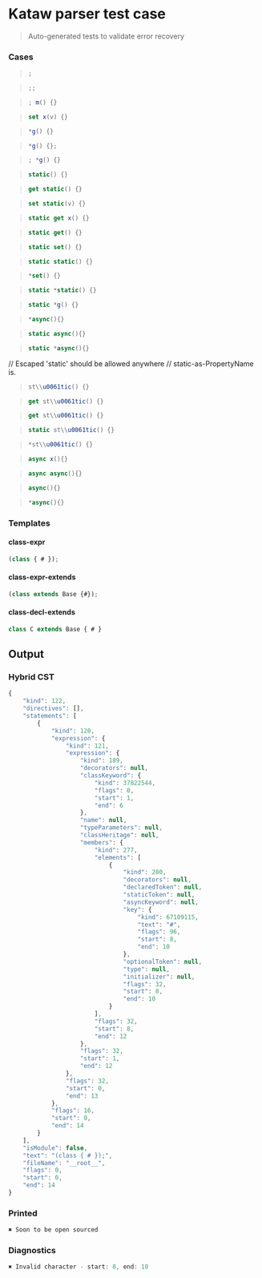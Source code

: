 # Kataw parser test case

> Auto-generated tests to validate error recovery
>

### Cases

> `````js
> ;
> `````

> `````js
> ;;
> `````

> `````js
> ; m() {}
> `````

> `````js
> set x(v) {}
> `````

> `````js
> *g() {}
> `````

> `````js
> *g() {};
> `````

> `````js
> ; *g() {}
> `````

> `````js
> static() {}
> `````

> `````js
> get static() {}
> `````

> `````js
> set static(v) {}
> `````

> `````js
> static get x() {}
> `````

> `````js
> static get() {}
> `````

> `````js
> static set() {}
> `````

> `````js
> static static() {}
> `````

> `````js
> *set() {}
> `````

> `````js
> static *static() {}
> `````

> `````js
> static *g() {}
> `````

> `````js
> *async(){}
> `````

> `````js
> static async(){}
> `````

> `````js
> static *async(){}
> `````

// Escaped 'static' should be allowed anywhere
// static-as-PropertyName is.

> `````js
> st\\u0061tic() {}
> `````

> `````js
> get st\\u0061tic() {}
> `````

> `````js
> get st\\u0061tic() {}
> `````

> `````js
> static st\\u0061tic() {}
> `````

> `````js
> *st\\u0061tic() {}
> `````

> `````js
> async x(){}
> `````

> `````js
> async async(){}
> `````

> `````js
> async(){}
> `````

> `````js
> *async(){}
> `````

### Templates

#### class-expr

`````js
(class { # });
`````

#### class-expr-extends

`````js
(class extends Base {#});
`````

#### class-decl-extends

`````js
class C extends Base { # }
`````

## Output

### Hybrid CST

```javascript
{
    "kind": 122,
    "directives": [],
    "statements": [
        {
            "kind": 120,
            "expression": {
                "kind": 121,
                "expression": {
                    "kind": 189,
                    "decorators": null,
                    "classKeyword": {
                        "kind": 37822544,
                        "flags": 0,
                        "start": 1,
                        "end": 6
                    },
                    "name": null,
                    "typeParameters": null,
                    "classHeritage": null,
                    "members": {
                        "kind": 277,
                        "elements": [
                            {
                                "kind": 280,
                                "decorators": null,
                                "declaredToken": null,
                                "staticToken": null,
                                "asyncKeyword": null,
                                "key": {
                                    "kind": 67109115,
                                    "text": "#",
                                    "flags": 96,
                                    "start": 8,
                                    "end": 10
                                },
                                "optionalToken": null,
                                "type": null,
                                "initializer": null,
                                "flags": 32,
                                "start": 8,
                                "end": 10
                            }
                        ],
                        "flags": 32,
                        "start": 8,
                        "end": 12
                    },
                    "flags": 32,
                    "start": 1,
                    "end": 12
                },
                "flags": 32,
                "start": 0,
                "end": 13
            },
            "flags": 16,
            "start": 0,
            "end": 14
        }
    ],
    "isModule": false,
    "text": "(class { # });",
    "fileName": "__root__",
    "flags": 0,
    "start": 0,
    "end": 14
}
```

### Printed

```javascript
✖ Soon to be open sourced
```

### Diagnostics

```javascript
✖ Invalid character - start: 8, end: 10

```

